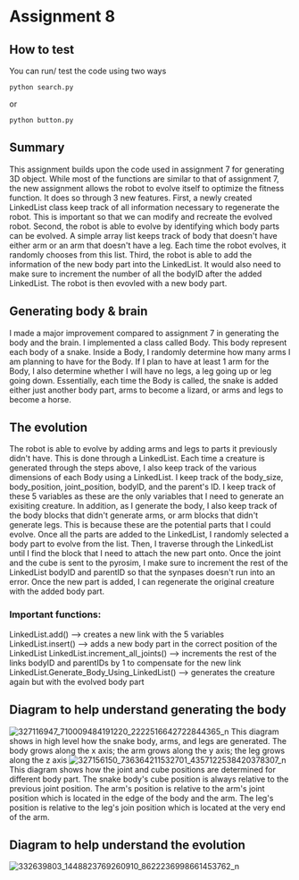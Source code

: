 # Assignment 8

## How to test
You can run/ test the code using two ways
```
python search.py
```
or 
```
python button.py
```

## Summary
This assignment builds upon the code used in assignment 7 for generating 3D object. While most of the functions are similar to that of assignment 7, the new assignment allows the robot to evolve itself to optimize the fitness function. It does so through 3 new features. First, a newly created LinkedList class keep track of all information necessary to regenerate the robot. This is important so that we can modify and recreate the evolved robot. Second, the robot is able to evolve by identifying which body parts can be evolved. A simple array list keeps track of body that doesn't have either arm or an arm that doesn't have a leg. Each time the robot evolves, it randomly chooses from this list. Third, the robot is able to add the information of the new body part into the LinkedList. It would also need to make sure to increment the number of all the bodyID after the added LinkedList. The robot is then evovled with a new body part.

## Generating body & brain
I made a major improvement compared to assignment 7 in generating the body and the brain. I implemented a class called Body. This body represent each body of a snake. Inside a Body, I randomly determine how many arms I am planning to have for the Body. If I plan to have at least 1 arm for the Body, I also determine whether I will have no legs, a leg going up or leg going down. Essentially, each time the Body is called, the snake is added either just another body part, arms to become a lizard, or arms and legs to become a horse.

## The evolution
The robot is able to evolve by adding arms and legs to parts it previously didn't have. This is done through a LinkedList. Each time a creature is generated through the steps above, I also keep track of the various dimensions of each Body using a LinkedList. I keep track of the body_size, body_position, joint_position, bodyID, and the parent's ID. I keep track of these 5 variables as these are the only variables that I need to generate an exisiting creature. In addition, as I generate the body, I also keep track of the body blocks that didn't generate arms, or arm blocks that didn't generate legs. This is because these are the potential parts that I could evolve. Once all the parts are added to the LinkedList, I randomly selected a body part to evolve from the list. Then, I traverse through the LinkedList until I find the block that I need to attach the new part onto. Once the joint and the cube is sent to the pyrosim, I make sure to increment the rest of the LinkedList bodyID and parentID so that the synpases doesn't run into an error. Once the new part is added, I can regenerate the original creature with the added body part.

### Important functions:
LinkedList.add() --> creates a new link with the 5 variables
LinkedList.insert() --> adds a new body part in the correct position of the LinkedList
LinkedList.increment_all_joints() --> increments the rest of the links bodyID and parentIDs by 1 to compensate for the new link
LinkedList.Generate_Body_Using_LinkedList() --> generates the creature again but with the evolved body part


## Diagram to help understand generating the body
![327116947_710009484191220_2222516642722844365_n](https://user-images.githubusercontent.com/95663596/220276949-3c9fa871-0d03-45a0-91b7-bf047603e6f1.jpg)
This diagram shows in high level how the snake body, arms, and legs are generated. The body grows along the x axis; the arm grows along the y axis; the leg grows along the z axis
![327156150_736364211532701_4357122538420378307_n](https://user-images.githubusercontent.com/95663596/220276936-da5e378a-6b6b-4565-a5b5-67ba5c69a142.jpg)
This diagram shows how the joint and cube positions are determined for different body part. The snake body's cube position is always relative to the previous joint position. The arm's position is relative to the arm's joint position which is located in the edge of the body and the arm. The leg's position is relative to the leg's join position which is located at the very end of the arm.

## Diagram to help understand the evolution
![332639803_1448823769260910_8622236998661453762_n](https://user-images.githubusercontent.com/95663596/221785974-1c448c93-1e35-4c8e-be36-f84877d11ec9.jpg)
